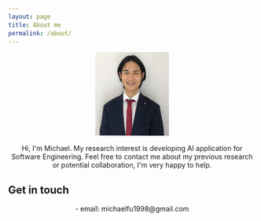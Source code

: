 ```yaml
---
layout: page
title: About me
permalink: /about/
---
```

<p align="center">
    <img src="../images/my_photo.png" width="150" height="170">
</p>

<center> Hi, I'm Michael. My research interest is developing AI application for Software Engineering. Feel free to contact me about my previous research or potential collaboration, I'm very happy to help. </center>

## Get in touch

<center> - email: michaelfu1998@gmail.com </center> 
